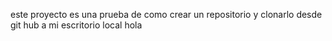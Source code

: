 este proyecto es una prueba de como crear un repositorio y clonarlo desde git hub a mi escritorio local hola